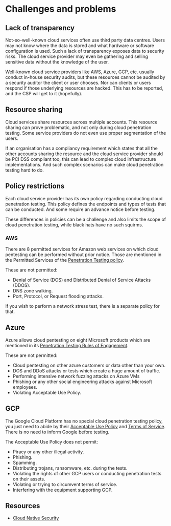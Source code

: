 # Challenges and problems

## Lack of transparency

Not-so-well-known cloud services often use third party data centres. Users may not know where the data is stored and what hardware or software configuration is used. Such a lack of transparency exposes data to security risks. The cloud service provider may even be gathering and selling sensitive data without the knowledge of the user. 

Well-known cloud service providers like AWS, Azure, GCP, etc. usually conduct in-house security audits, but these resources cannot be audited by a security auditor the client or user chooses. Nor can clients or users respond if those underlying resources are hacked. This has to be reported, and the CSP will get to it (hopefully).

## Resource sharing

Cloud services share resources across multiple accounts. This resource sharing can prove problematic, and not only during cloud penetration testing. Some service providers do not even use proper segmentation of the users. 

If an organisation has a compliancy requirement which states that all the other accounts sharing the resource and the cloud service provider should be PCI DSS compliant too, this can lead to complex cloud infrastructure implementations. And such complex scenarios can make cloud penetration testing hard to do.

## Policy restrictions

Each cloud service provider has its own policy regarding conducting cloud penetration testing. This policy defines the endpoints and types of tests that can be conducted. And some require an advance notice before testing. 

These differences in policies can be a challenge and also limits the scope of cloud penetration testing, while black hats have no such squirms.

### AWS

There are 8 permitted services for Amazon web services on which cloud pentesting can be performed without prior notice. Those are mentioned in the Permitted Services of the [Penetration Testing policy](https://aws.amazon.com/security/penetration-testing/). 

These are not permitted:

* Denial of Service (DOS) and Distributed Denial of Service Attacks (DDOS).
* DNS zone walking.
* Port, Protocol, or Request flooding attacks.

If you wish to perform a network stress test, there is a separate policy for that.

## Azure

Azure allows cloud pentesting on eight Microsoft products which are mentioned in its [Penetration Testing Rules of Engagement](https://www.microsoft.com/en-us/msrc/pentest-rules-of-engagement). 

These are not permitted:

* Cloud pentesting on other azure customers or data other than your own.
* DOS and DDoS attacks or tests which create a huge amount of traffic.
* Performing intensive network fuzzing attacks on Azure VMs
* Phishing or any other social engineering attacks against Microsoft employees.
* Violating Acceptable Use Policy.

## GCP

The Google Cloud Platform has no special cloud penetration testing policy, you just need to abide by their [Acceptable Use Policy](https://cloud.google.com/terms/aup) and [Terms of Service](https://cloud.google.com/terms/). There is no need to inform Google before testing. 

The Acceptable Use Policy does not permit:

* Piracy or any other illegal activity.
* Phishing.
* Spamming.
* Distributing trojans, ransomware, etc. during the tests.
* Violating the rights of other GCP users or conducting penetration tests on their assets.
* Violating or trying to circumvent terms of service.
* Interfering with the equipment supporting GCP.

## Resources

* [Cloud Native Security](https://www.fugue.co/cloud-security)